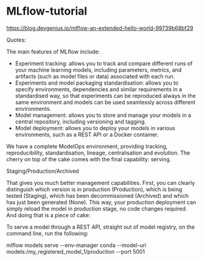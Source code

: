 # MLflow-tutorial
https://blog.devgenius.io/mlflow-an-extended-hello-world-99739b68bf29

Quotes:

The main features of MLflow include:

* Experiment tracking: allows you to track and compare different runs of your machine learning models, including parameters, metrics, and artifacts (such as model files or data) associated with each run.
* Experiments and model packaging standardisation: allows you to specify environments, dependencies and similar requirements in a standardised way, so that experiments can be reproduced always in the same environment and models can be used seamlessly across different environments.
* Model management: allows you to store and manage your models in a central repository, including versioning and tagging.
* Model deployment: allows you to deploy your models in various environments, such as a REST API or a Docker container.

We have a complete ModelOps environment, providing tracking, reproducibility, standardisation, lineage, centralisation and evolution. The cherry on top of the cake comes with the final capability: serving.


Staging/Production/Archived

That gives you much better management capabilities. First, you can clearly distinguish which version is in production (Production), which is being tested (Staging), which has been decommissioned (Archived) and which has just been generated (None). This way, your production deployment can simply reload the model in production stage, no code changes required. And doing that is a piece of cake:


To serve a model through a REST API, straight out of model registry, on the command line, run the following:

mlflow models serve --env-manager conda --model-uri models:/my_registered_model_1/production --port 5001